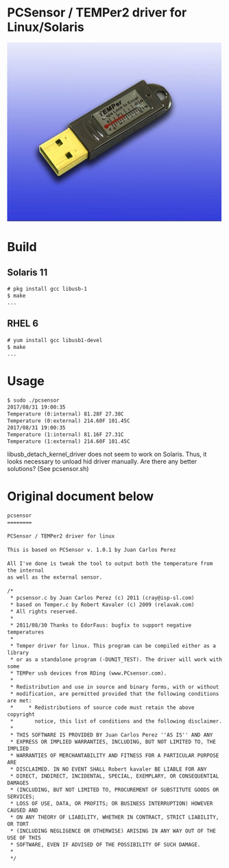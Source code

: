 PCSensor / TEMPer2 driver for Linux/Solaris 
====

![TEMPer](images/New_TEMPer_6.jpg)

# Build
## Solaris 11
```
# pkg install gcc libusb-1
$ make
...
```

## RHEL 6
```
# yum install gcc libusb1-devel
$ make
...
```

# Usage
```
$ sudo ./pcsensor
2017/08/31 19:00:35
Temperature (0:internal) 81.28F 27.38C
Temperature (0:external) 214.60F 101.45C
2017/08/31 19:00:35
Temperature (1:internal) 81.16F 27.31C
Temperature (1:external) 214.60F 101.45C
```

libusb_detach_kernel_driver does not seem to work on Solaris. Thus, it looks necessary to unload hid driver manually.
Are there any better solutions? (See pcsensor.sh)


Original document below
====
```
pcsensor
========

PCSensor / TEMPer2 driver for linux

This is based on PCSensor v. 1.0.1 by Juan Carlos Perez

All I've done is tweak the tool to output both the temperature from the internal
as well as the external sensor.

/*
 * pcsensor.c by Juan Carlos Perez (c) 2011 (cray@isp-sl.com)
 * based on Temper.c by Robert Kavaler (c) 2009 (relavak.com)
 * All rights reserved.
 *
 * 2011/08/30 Thanks to EdorFaus: bugfix to support negative temperatures
 *
 * Temper driver for linux. This program can be compiled either as a library
 * or as a standalone program (-DUNIT_TEST). The driver will work with some
 * TEMPer usb devices from RDing (www.PCsensor.com).
 *
 * Redistribution and use in source and binary forms, with or without
 * modification, are permitted provided that the following conditions are met:
 *     * Redistributions of source code must retain the above copyright
 *       notice, this list of conditions and the following disclaimer.
 *
 * THIS SOFTWARE IS PROVIDED BY Juan Carlos Perez ''AS IS'' AND ANY
 * EXPRESS OR IMPLIED WARRANTIES, INCLUDING, BUT NOT LIMITED TO, THE IMPLIED
 * WARRANTIES OF MERCHANTABILITY AND FITNESS FOR A PARTICULAR PURPOSE ARE
 * DISCLAIMED. IN NO EVENT SHALL Robert kavaler BE LIABLE FOR ANY
 * DIRECT, INDIRECT, INCIDENTAL, SPECIAL, EXEMPLARY, OR CONSEQUENTIAL DAMAGES
 * (INCLUDING, BUT NOT LIMITED TO, PROCUREMENT OF SUBSTITUTE GOODS OR SERVICES;
 * LOSS OF USE, DATA, OR PROFITS; OR BUSINESS INTERRUPTION) HOWEVER CAUSED AND
 * ON ANY THEORY OF LIABILITY, WHETHER IN CONTRACT, STRICT LIABILITY, OR TORT
 * (INCLUDING NEGLIGENCE OR OTHERWISE) ARISING IN ANY WAY OUT OF THE USE OF THIS
 * SOFTWARE, EVEN IF ADVISED OF THE POSSIBILITY OF SUCH DAMAGE.
 *
 */
```
